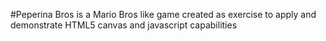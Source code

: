 #Peperina Bros is a Mario Bros like game created as exercise to apply and demonstrate HTML5 canvas and javascript capabilities

